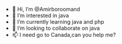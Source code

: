 - 👋 Hi, I’m @Amirboroomand
- 👀 I’m interested in java
- 🌱 I’m currently learning java and php
- 💞️ I’m looking to collaborate on java
- 📫 I need go to Canada,can you help me?

<!---
Amirboroomand/Amirboroomand is a ✨ special ✨ repository because its `README.md` (this file) appears on your GitHub profile.
You can click the Preview link to take a look at your changes.
--->

